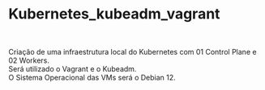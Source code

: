 # Kubernetes_kubeadm_vagrant

<br>

Criação de uma infraestrutura local do Kubernetes com 01 Control Plane e 02 Workers.   
Será utilizado o Vagrant e o Kubeadm.    
O Sistema Operacional das VMs será o Debian 12.
